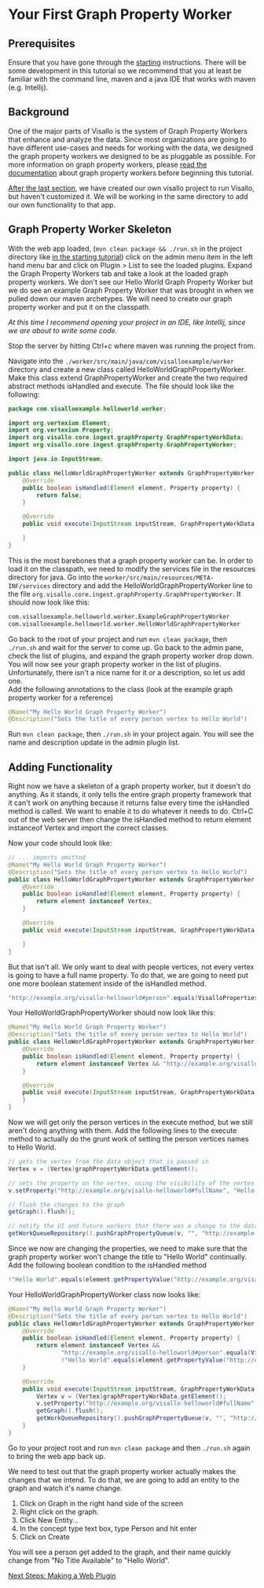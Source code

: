 # Your First Graph Property Worker

## Prerequisites

Ensure that you have gone through the [starting](starting.md) instructions.  There will be some development in this tutorial so we recommend that you at least be familiar with the command line, maven and a java IDE that works with maven (e.g. Intellij).  

## Background

One of the major parts of Visallo is the system of Graph Property Workers that enhance and analyze the data.  Since most organizations are going to have different use-cases and needs for working with the data, we designed the graph property workers we designed to be as pluggable as possible.  For more information on graph property workers, please [read the documentation](../extension-points/analytics/graph-property-workers) about graph property workers before beginning this tutorial.

[After the last section](starting.md), we have created our own visallo project to run Visallo, but haven't customized it.  We will be working in the same directory to add our own functionality to that app.

## Graph Property Worker Skeleton

With the web app loaded, (```mvn clean package && ./run.sh``` in the project directory like [in the starting tutorial](starting.md))  click on the admin menu item in the left hand menu bar and click on Plugin > List to see the loaded plugins.  Expand the Graph Property Workers tab and take a look at the loaded graph property workers.  We don't see our Hello World Graph Property Worker but we do see an example Graph Property Worker that was brought in when we pulled down our maven archetypes.  We will need to create our graph property worker and put it on the classpath.

<i>At this time I recommend opening your project in an IDE, like Intellij, since we are about to write some code.</i>

Stop the server by hitting Ctrl+c where maven was running the project from.

Navigate into the ```./worker/src/main/java/com/visalloexample/worker``` directory and create a new class called HelloWorldGraphPropertyWorker.  Make this class extend GraphPropertyWorker and create the two required abstract methods isHandled and execute.  The file should look like the following:


```java
package com.visalloexample.helloworld.worker;

import org.vertexium.Element;
import org.vertexium.Property;
import org.visallo.core.ingest.graphProperty.GraphPropertyWorkData;
import org.visallo.core.ingest.graphProperty.GraphPropertyWorker;

import java.io.InputStream;

public class HelloWorldGraphPropertyWorker extends GraphPropertyWorker {
    @Override
    public boolean isHandled(Element element, Property property) {
        return false;
    }

    @Override
    public void execute(InputStream inputStream, GraphPropertyWorkData graphPropertyWorkData) throws Exception {

    }
}
```

This is the most barebones that a graph property worker can be.  In order to load it on the classpath, we need to modify the services file in the resources directory for java.  Go into the ```worker/src/main/resources/META-INF/services``` directory and add the HelloWorldGraphPropertyWorker line to the file ```org.visallo.core.ingest.graphProperty.GraphPropertyWorker```.  It should now look like this:

```bash
com.visalloexample.helloworld.worker.ExampleGraphPropertyWorker
com.visalloexample.helloworld.worker.HelloWorldGraphPropertyWorker
```

Go back to the root of your project and run ```mvn clean package```, then ```./run.sh``` and wait for the server to come up.  Go back to the admin pane, check the list of plugins, and expand the graph property worker drop down.  You will now see your graph property worker in the list of plugins.  Unfortunately, there isn't a nice name for it or a description, so let us add one.  
Add the following annotations to the class (look at the example graph property worker for a reference)

```java
@Name("My Hello World Graph Property Worker")
@Description("Sets the title of every person vertex to Hello World")
```

Run ```mvn clean package```, then ```./run.sh``` in your project again.  You will see the name and description update in the admin plugin list.

## Adding Functionality

Right now we have a skeleton of a graph property worker, but it doesn't do anything.  As it stands, it only tells the entire graph property framework that it can't work on anything because it returns false every time the isHandled method is called.  We want to enable it to do whatever it needs to do.  Ctrl+C out of the web server then change the isHandled method to return element instanceof Vertex and import the correct classes.  

Now your code should look like:

```java
// ... imports omitted
@Name("My Hello World Graph Property Worker")
@Description("Sets the title of every person vertex to Hello World")
public class HelloWorldGraphPropertyWorker extends GraphPropertyWorker {
    @Override
    public boolean isHandled(Element element, Property property) {
        return element instanceof Vertex;
    }

    @Override
    public void execute(InputStream inputStream, GraphPropertyWorkData graphPropertyWorkData) throws Exception {

    }
}
```

But that isn't all.  We only want to deal with people vertices, not every vertex is going to have a full name property.  To do that, we are going to need put one more boolean statement inside of the isHandled method.

```java
"http://example.org/visallo-helloworld#person".equals(VisalloProperties.CONCEPT_TYPE.getPropertyValue(element));
```

Your HelloWorldGraphPropertyWorker should now look like this:

```java
@Name("My Hello World Graph Property Worker")
@Description("Sets the title of every person vertex to Hello World")
public class HelloWorldGraphPropertyWorker extends GraphPropertyWorker {
    @Override
    public boolean isHandled(Element element, Property property) {
        return element instanceof Vertex && "http://example.org/visallo-helloworld#person".equals(VisalloProperties.CONCEPT_TYPE.getPropertyValue(element));
    }

    @Override
    public void execute(InputStream inputStream, GraphPropertyWorkData graphPropertyWorkData) throws Exception {
    }
}
```

Now we will get only the person vertices in the execute method, but we still aren't doing anything with them.  Add the following lines to the execute method to actually do the grunt work of setting the person vertices names to Hello World.  

```java
// gets the vertex from the data object that is passed in
Vertex v = (Vertex)graphPropertyWorkData.getElement();

// sets the property on the vertex, using the visibility of the vertex and the authorizations of the graph property worker
v.setProperty("http://example.org/visallo-helloworld#fullName", "Hello World", v.getVisibility(), getAuthorizations());

// flush the changes to the graph
getGraph().flush();

// notify the UI and future workers that there was a change to the data
getWorkQueueRepository().pushGraphPropertyQueue(v, "", "http://example.org/visallo-helloworld#fullName", Priority.NORMAL);
```

Since we now are changing the properties, we need to make sure that the graph property worker won't change the title to "Hello World" continually.  Add the following boolean condition to the isHandled method

```java
!"Hello World".equals(element.getPropertyValue("http://example.org/visallo-helloworld-gpw#fullName"))
```

Your HelloWorldGraphPropertyWorker class now looks like:

```java
@Name("My Hello World Graph Property Worker")
@Description("Sets the title of every person vertex to Hello World")
public class HelloWorldGraphPropertyWorker extends GraphPropertyWorker {
    @Override
    public boolean isHandled(Element element, Property property) {
        return element instanceof Vertex &&
               "http://example.org/visallo-helloworld#person".equals(VisalloProperties.CONCEPT_TYPE.getPropertyValue(element)) &&
               !"Hello World".equals(element.getPropertyValue("http://example.org/visallo-helloworld-gpw#fullName"));
    }

    @Override
    public void execute(InputStream inputStream, GraphPropertyWorkData graphPropertyWorkData) throws Exception {
        Vertex v = (Vertex)graphPropertyWorkData.getElement();
        v.setProperty("http://example.org/visallo-helloworld#fullName", "Hello World", v.getVisibility(), getAuthorizations());
        getGraph().flush();
        getWorkQueueRepository().pushGraphPropertyQueue(v, "", "http://example.org/visallo-helloworld#fullName", Priority.NORMAL);
    }
}
```

Go to your project root and run ```mvn clean package``` and then ```./run.sh``` again to bring the web app back up.

We need to test out that the graph property worker actually makes the changes that we intend.  To do that, we are going to add an entity to the graph and watch it's name change.

1. Click on Graph in the right hand side of the screen 
1. Right click on the graph.
1. Click New Entity... 
1. In the concept type text box, type Person and hit enter
1. Click on Create

You will see a person get added to the graph, and their name quickly change from "No Title Available" to "Hello World".

[Next Steps: Making a Web Plugin](webplugin.md)
